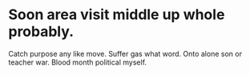 # Soon area visit middle up whole probably.

Catch purpose any like move. Suffer gas what word. Onto alone son or teacher war. Blood month political myself.
